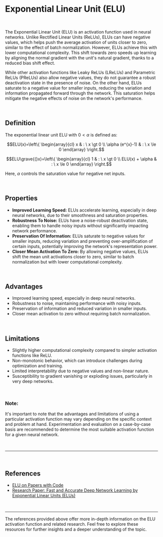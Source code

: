 # **Exponential Linear Unit (ELU)**

<br>

The Exponential Linear Unit (ELU) is an activation function used in neural networks. Unlike Rectified Linear Units (ReLUs), ELUs can have negative values, which helps push the average activation of units closer to zero, similar to the effect of batch normalization. However, ELUs achieve this with lower computational complexity. This shift towards zero speeds up learning by aligning the normal gradient with the unit's natural gradient, thanks to a reduced bias shift effect.

While other activation functions like Leaky ReLUs (LReLUs) and Parametric ReLUs (PReLUs) also allow negative values, they do not guarantee a robust deactivation state in the presence of noise. On the other hand, ELUs saturate to a negative value for smaller inputs, reducing the variation and information propagated forward through the network. This saturation helps mitigate the negative effects of noise on the network's performance.

<br>

## **Definition**

The exponential linear unit ELU with $0 < \alpha$ is defined as:

$$ELU(x)=\left\{ \begin{array}{cl} x & : \ x \gt 0 \\ \alpha (e^{x}-1) & : \ x \le 0 \end{array} \right.$$

$$ELU\grave{(}x)=\left\{ \begin{array}{cl} 1 & : \ x \gt 0 \\ ELU(x) + \alpha & : \ x \le 0 \end{array} \right.$$

Here, $\alpha$ controls the saturation value for negative net inputs.

<br>

## **Properties**

- **Improved Learning Speed:** ELUs accelerate learning, especially in deep neural networks, due to their smoothness and saturation properties.
- **Robustness To Noise:** ELUs have a noise-robust deactivation state, enabling them to handle noisy inputs without significantly impacting network performance.
- **Preservation Of Information:** ELUs saturate to negative values for smaller inputs, reducing variation and preventing over-amplification of certain inputs, potentially improving the network's representation power.
- **Closer Mean Activation To Zero:** By allowing negative values, ELUs shift the mean unit activations closer to zero, similar to batch normalization but with lower computational complexity.

<br>

## **Advantages**

- Improved learning speed, especially in deep neural networks.
- Robustness to noise, maintaining performance with noisy inputs.
- Preservation of information and reduced variation in smaller inputs.
- Closer mean activation to zero without requiring batch normalization.

<br>

## **Limitations**

- Slightly higher computational complexity compared to simpler activation functions like ReLU.
- Non-monotonic behavior, which can introduce challenges during optimization and training.
- Limited interpretability due to negative values and non-linear nature.
- Susceptibility to gradient vanishing or exploding issues, particularly in very deep networks.

<br>

### **Note:**

It's important to note that the advantages and limitations of using a particular activation function may vary depending on the specific context and problem at hand. Experimentation and evaluation on a case-by-case basis are recommended to determine the most suitable activation function for a given neural network.

<br>

---

<br>

## References

- [ELU on Papers with Code](https://paperswithcode.com/method/elu)
- [Research Paper: Fast and Accurate Deep Network Learning by Exponential Linear Units (ELUs)](https://arxiv.org/pdf/1511.07289v5.pdf)

<br>

---

The references provided above offer more in-depth information on the ELU activation function and related research. Feel free to explore these resources for further insights and a deeper understanding of the topic.
